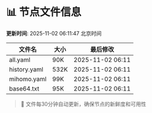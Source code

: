 # 📊 节点文件信息

**更新时间**: 2025-11-02 06:11:47 北京时间

| 文件名 | 大小 | 最后修改 |
|--------|------|----------|
| all.yaml | 90K | 2025-11-02 06:11 |
| history.yaml | 532K | 2025-11-02 06:11 |
| mihomo.yaml | 99K | 2025-11-02 06:11 |
| base64.txt | 95K | 2025-11-02 06:11 |

> 🔄 文件每30分钟自动更新，确保节点的新鲜度和可用性
